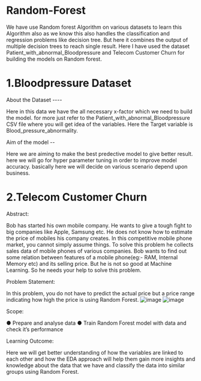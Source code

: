 # Random-Forest
We have use Random forest Algorithm on various datasets to learn this Algorithm also as we know this also handles the classification and regression problems like decision tree. But here it combines the output of multiple decision trees to reach single result.
  Here I have used the dataset Patient_with_abnormal_Bloodpressure and Telecom Customer Churn for building the models on Random forest.

# 1.Bloodpressure Dataset

About the Dataset ----

Here in this data we have the all necessary x-factor which we need to build the model. for more just refer to the Patient_with_abnormal_Bloodpressure CSV file where you will get idea of the variables. Here the Target variable is Blood_pressure_abnormality.

Aim of the model --

Here we are aiming to make the best predective model to give better result. here we will go for hyper parameter tuning in order
to improve model accuracy. basically here we will decide on various scenario depend upon business. 

# 2.Telecom Customer Churn

Abstract:

Bob has started his own mobile company. He wants to give a tough fight to big companies like
Apple, Samsung etc. He does not know how to estimate the price of mobiles his company
creates. In this competitive mobile phone market, you cannot simply assume things. To solve this
problem he collects sales data of mobile phones of various companies. Bob wants to find out
some relation between features of a mobile phone(eg:- RAM, Internal Memory etc) and its selling
price. But he is not so good at Machine Learning. So he needs your help to solve this problem.

Problem Statement:

In this problem, you do not have to predict the actual price but a price range indicating how high
the price is using Random Forest.
![image](https://user-images.githubusercontent.com/104570975/224584279-0835d6d6-bbc3-4494-ba67-da1238ec14b6.png)
![image](https://user-images.githubusercontent.com/104570975/224584315-95b524a7-b826-4358-9974-0e4f7fe7fa70.png)

Scope:

● Prepare and analyse data
● Train Random Forest model with data and check it’s performance

Learning Outcome:

Here we will get better understanding of how the variables are linked to each
other and how the EDA approach will help them gain more insights and knowledge
about the data that we have and classify the data into similar groups using Random
Forest.

